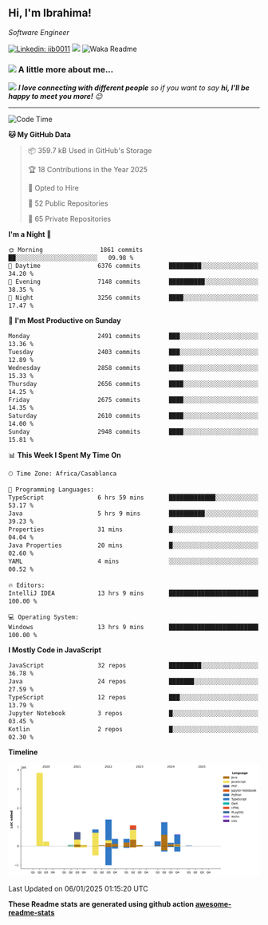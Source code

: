 <h2>Hi, I'm Ibrahima! </h2>
<p><em>Software Engineer 
</em></p>


[![Linkedin: iib0011](https://img.shields.io/badge/-iib0011-blue?style=flat-square&logo=Linkedin&logoColor=white&link=https://www.linkedin.com/in/iib0011/)](https://www.linkedin.com/in/iib0011/)
![](https://visitor-badge.glitch.me/badge?page_id=iib0011)
![Waka Readme](https://github.com/iib0011/iib0011/workflows/Waka%20Readme/badge.svg)


### <img src="https://media.giphy.com/media/VgCDAzcKvsR6OM0uWg/giphy.gif" width="50"> A little more about me...  


<img src="https://media.giphy.com/media/LnQjpWaON8nhr21vNW/giphy.gif" width="60"> <em><b>I love connecting with different people</b> so if you want to say <b>hi, I'll be happy to meet you more!</b> 😊</em>

---
<!--START_SECTION:waka-->
![Code Time](http://img.shields.io/badge/Code%20Time-4%2C203%20hrs%2038%20mins-blue)

**🐱 My GitHub Data** 

> 📦 359.7 kB Used in GitHub's Storage 
 > 
> 🏆 18 Contributions in the Year 2025
 > 
> 💼 Opted to Hire
 > 
> 📜 52 Public Repositories 
 > 
> 🔑 65 Private Repositories 
 > 
**I'm a Night 🦉** 

```text
🌞 Morning                1861 commits        ██░░░░░░░░░░░░░░░░░░░░░░░   09.98 % 
🌆 Daytime                6376 commits        █████████░░░░░░░░░░░░░░░░   34.20 % 
🌃 Evening                7148 commits        ██████████░░░░░░░░░░░░░░░   38.35 % 
🌙 Night                  3256 commits        ████░░░░░░░░░░░░░░░░░░░░░   17.47 % 
```
📅 **I'm Most Productive on Sunday** 

```text
Monday                   2491 commits        ███░░░░░░░░░░░░░░░░░░░░░░   13.36 % 
Tuesday                  2403 commits        ███░░░░░░░░░░░░░░░░░░░░░░   12.89 % 
Wednesday                2858 commits        ████░░░░░░░░░░░░░░░░░░░░░   15.33 % 
Thursday                 2656 commits        ████░░░░░░░░░░░░░░░░░░░░░   14.25 % 
Friday                   2675 commits        ████░░░░░░░░░░░░░░░░░░░░░   14.35 % 
Saturday                 2610 commits        ████░░░░░░░░░░░░░░░░░░░░░   14.00 % 
Sunday                   2948 commits        ████░░░░░░░░░░░░░░░░░░░░░   15.81 % 
```


📊 **This Week I Spent My Time On** 

```text
🕑︎ Time Zone: Africa/Casablanca

💬 Programming Languages: 
TypeScript               6 hrs 59 mins       █████████████░░░░░░░░░░░░   53.17 % 
Java                     5 hrs 9 mins        ██████████░░░░░░░░░░░░░░░   39.23 % 
Properties               31 mins             █░░░░░░░░░░░░░░░░░░░░░░░░   04.04 % 
Java Properties          20 mins             █░░░░░░░░░░░░░░░░░░░░░░░░   02.60 % 
YAML                     4 mins              ░░░░░░░░░░░░░░░░░░░░░░░░░   00.52 % 

🔥 Editors: 
IntelliJ IDEA            13 hrs 9 mins       █████████████████████████   100.00 % 

💻 Operating System: 
Windows                  13 hrs 9 mins       █████████████████████████   100.00 % 
```

**I Mostly Code in JavaScript** 

```text
JavaScript               32 repos            █████████░░░░░░░░░░░░░░░░   36.78 % 
Java                     24 repos            ███████░░░░░░░░░░░░░░░░░░   27.59 % 
TypeScript               12 repos            ███░░░░░░░░░░░░░░░░░░░░░░   13.79 % 
Jupyter Notebook         3 repos             █░░░░░░░░░░░░░░░░░░░░░░░░   03.45 % 
Kotlin                   2 repos             █░░░░░░░░░░░░░░░░░░░░░░░░   02.30 % 
```



**Timeline**

![Lines of Code chart](https://raw.githubusercontent.com/iib0011/iib0011/master/assets/bar_graph.png)


 Last Updated on 06/01/2025 01:15:20 UTC
<!--END_SECTION:waka-->

**These Readme stats are generated using github action [awesome-readme-stats](https://github.com/iib0011/waka-readme-stats)**
